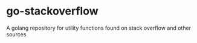# go-stackoverflow
A golang repository for utility functions found on stack overflow and other sources

